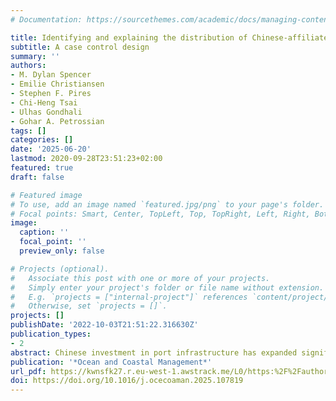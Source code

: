 ```yaml
---
# Documentation: https://sourcethemes.com/academic/docs/managing-content/

title: Identifying and explaining the distribution of Chinese-affiliated ports
subtitle: A case control design
summary: ''
authors:
- M. Dylan Spencer
- Emilie Christiansen
- Stephen F. Pires
- Chi-Heng Tsai
- Ulhas Gondhali
- Gohar A. Petrossian
tags: []
categories: []
date: '2025-06-20'
lastmod: 2020-09-28T23:51:23+02:00
featured: true
draft: false

# Featured image
# To use, add an image named `featured.jpg/png` to your page's folder.
# Focal points: Smart, Center, TopLeft, Top, TopRight, Left, Right, BottomLeft, Bottom, BottomRight.
image:
  caption: ''
  focal_point: ''
  preview_only: false

# Projects (optional).
#   Associate this post with one or more of your projects.
#   Simply enter your project's folder or file name without extension.
#   E.g. `projects = ["internal-project"]` references `content/project/deep-learning/index.md`.
#   Otherwise, set `projects = []`.
projects: []
publishDate: '2022-10-03T21:51:22.316630Z'
publication_types:
- 2
abstract: Chinese investment in port infrastructure has expanded significantly worldwide, raising concerns about its broader geopolitical and economic implications. This exploratory study, the first of its kind to build a global database of Chinese-affiliated ports, examines these investments through the lens of security and economic instability. Using a case-control design and data from 133 countries, we analyze why certain countries have been selected for Chinese port investments while others have not. Our findings suggest that investment decisions are shaped by a combination of strategic, economic, and political factors, with ports in piracy prone regions and economically vulnerable countries more likely to receive investment. By modeling the sub-themes of security and economic instability, this study provides a nuanced understanding of China’s port investments and their implications for global maritime policy. Specifically, we recommend that host countries adopt stronger regulatory frameworks and diversify their foreign investments to mitigate security risks and economic dependencies linked to Chinese-affiliated ports.
publication: '*Ocean and Coastal Management*'
url_pdf: https://kwnsfk27.r.eu-west-1.awstrack.me/L0/https:%2F%2Fauthors.elsevier.com%2Fsd%2Farticle%2FS0964-5691(25)00281-9/1/010201978e607992-f9c00a4a-fe5d-4c26-a0a9-e30434a9c78c-000000/FR5XqXWS1BR1qXpKGjD6Y6aaUlw=431
doi: https://doi.org/10.1016/j.ocecoaman.2025.107819
---
```

